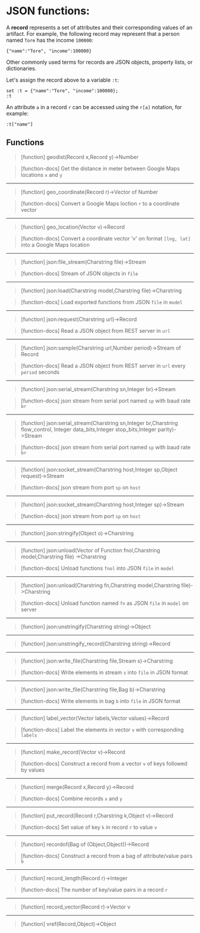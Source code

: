 # JSON functions:
A **record** represents a set of attributes and their corresponding
values of an artifact. For example, the following record may represent
that a person named `Tore` has the income `100000`:

```
{"name":"Tore", "income":100000}
```

Other commonly used terms for records are JSON objects, property
lists, or dictionaries.

Let's assign the record above to a variable `:t`:

```LIVE
set :t = {"name":"Tore", "income":100000};
:t
```

An attribute `a` in a record `r` can be accessed using the `r[a]`
notation, for example:

```LIVE
:t["name"]
```

## Functions

> [function]
> geodist(Record x,Record y)->Number

> [function-docs]
> Get the distance in meter between Google Maps locations `x` and `y` 



___

> [function]
> geo_coordinate(Record r)->Vector of Number

> [function-docs]
> Convert a Google Maps loction `r` to a coordinate vector 



___

> [function]
> geo_location(Vector v)->Record

> [function-docs]
> Convert a coordinate vector 'v' on format `[lng, lat]` into a Google Maps 
>      location 



___

> [function]
> json:file_stream(Charstring file)->Stream

> [function-docs]
> Stream of JSON objects in `file` 



___

> [function]
> json:load(Charstring model,Charstring file)->Charstring

> [function-docs]
> Load exported functions from JSON `file` in `model` 



___

> [function]
> json:request(Charstring url)->Record

> [function-docs]
> Read a JSON object from REST server in `url` 



___

> [function]
> json:sample(Charstring url,Number period)->Stream of Record

> [function-docs]
> Read a JSON object from REST server in `url` every `period` seconds 



___

> [function]
> json:serial_stream(Charstring sn,Integer br)->Stream

> [function-docs]
> json stream from serial port named `sp` with baud rate `br` 



___

> [function]
> json:serial_stream(Charstring sn,Integer br,Charstring flow_control,
                  Integer data_bits,Integer stop_bits,Integer parity)->Stream

> [function-docs]
> json stream from serial port named `sp` with baud rate `br` 



___

> [function]
> json:socket_stream(Charstring host,Integer sp,Object request)->Stream

> [function-docs]
> json stream from port `sp` on `host` 



___

> [function]
> json:socket_stream(Charstring host,Integer sp)->Stream

> [function-docs]
> json stream from port `sp` on `host` 



___

> [function]
> json:stringify(Object o)->Charstring



___

> [function]
> json:unload(Vector of Function fnol,Charstring model,Charstring file)
           ->Charstring

> [function-docs]
> Unload functions `fnol` into JSON `file` in `model` 



___

> [function]
> json:unload(Charstring fn,Charstring model,Charstring file)->Charstring

> [function-docs]
> Unload function named `fn` as JSON `file` in `model` on server 



___

> [function]
> json:unstringify(Charstring string)->Object



___

> [function]
> json:unstringify_record(Charstring string)->Record



___

> [function]
> json:write_file(Charstring file,Stream s)->Charstring

> [function-docs]
> Write elements in stream `s` into `file` in JSON format 



___

> [function]
> json:write_file(Charstring file,Bag b)->Charstring

> [function-docs]
> Write elements in bag `b` into `file` in JSON format 



___

> [function]
> label_vector(Vector labels,Vector values)->Record

> [function-docs]
> Label the elements in vector `v` with corresponding `labels` 



___

> [function]
> make_record(Vector v)->Record

> [function-docs]
> Construct a record from a vector `v` of keys followed by values 



___

> [function]
> merge(Record x,Record y)->Record

> [function-docs]
> Combine records `x` and `y` 



___

> [function]
> put_record(Record r,Charstring k,Object v)->Record

> [function-docs]
> Set value of key `k` in record `r` to value `v` 



___

> [function]
> recordof(Bag of (Object,Object))->Record

> [function-docs]
> Construct a record from a bag of attribute/value pairs `b` 



___

> [function]
> record_length(Record r)->Integer

> [function-docs]
> The number of key/value pairs in a record `r` 



___

> [function]
> record_vector(Record r)->Vector v



___

> [function]
> vref(Record,Object)->Object



